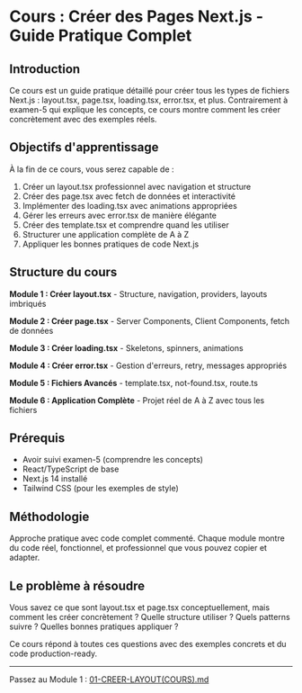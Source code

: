 # Cours : Créer des Pages Next.js - Guide Pratique Complet

## Introduction

Ce cours est un guide pratique détaillé pour créer tous les types de fichiers Next.js : layout.tsx, page.tsx, loading.tsx, error.tsx, et plus. Contrairement à examen-5 qui explique les concepts, ce cours montre comment les créer concrètement avec des exemples réels.

## Objectifs d'apprentissage

À la fin de ce cours, vous serez capable de :

1. Créer un layout.tsx professionnel avec navigation et structure
2. Créer des page.tsx avec fetch de données et interactivité
3. Implémenter des loading.tsx avec animations appropriées
4. Gérer les erreurs avec error.tsx de manière élégante
5. Créer des template.tsx et comprendre quand les utiliser
6. Structurer une application complète de A à Z
7. Appliquer les bonnes pratiques de code Next.js

## Structure du cours

**Module 1 : Créer layout.tsx** - Structure, navigation, providers, layouts imbriqués

**Module 2 : Créer page.tsx** - Server Components, Client Components, fetch de données

**Module 3 : Créer loading.tsx** - Skeletons, spinners, animations

**Module 4 : Créer error.tsx** - Gestion d'erreurs, retry, messages appropriés

**Module 5 : Fichiers Avancés** - template.tsx, not-found.tsx, route.ts

**Module 6 : Application Complète** - Projet réel de A à Z avec tous les fichiers

## Prérequis

- Avoir suivi examen-5 (comprendre les concepts)
- React/TypeScript de base
- Next.js 14 installé
- Tailwind CSS (pour les exemples de style)

## Méthodologie

Approche pratique avec code complet commenté. Chaque module montre du code réel, fonctionnel, et professionnel que vous pouvez copier et adapter.

## Le problème à résoudre

Vous savez ce que sont layout.tsx et page.tsx conceptuellement, mais comment les créer concrètement ? Quelle structure utiliser ? Quels patterns suivre ? Quelles bonnes pratiques appliquer ?

Ce cours répond à toutes ces questions avec des exemples concrets et du code production-ready.

---

Passez au Module 1 : [01-CREER-LAYOUT(COURS).md](./01-CREER-LAYOUT(COURS).md)

